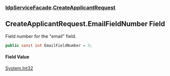 ### [IdpServiceFacade](../index.md 'IdpServiceFacade').[CreateApplicantRequest](index.md 'IdpServiceFacade\.CreateApplicantRequest')

## CreateApplicantRequest\.EmailFieldNumber Field

Field number for the "email" field\.

```csharp
public const int EmailFieldNumber = 3;
```

#### Field Value
[System\.Int32](https://learn.microsoft.com/en-us/dotnet/api/system.int32 'System\.Int32')
